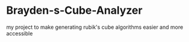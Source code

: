 # Brayden-s-Cube-Analyzer
my project to make generating rubik's cube algorithms easier and more accessible
